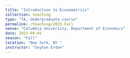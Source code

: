```yaml
---
title: "Introduction to Econometrics"
collection: teaching
type: "TA, Undergraduate course"
permalink: /teaching/2023-Fall
venue: "Columbia University, Department of Economics"
date: 2023-09-01
season: "Fall"
location: "New York, NY "
instructor: "Seyhan Erden"
---
```

